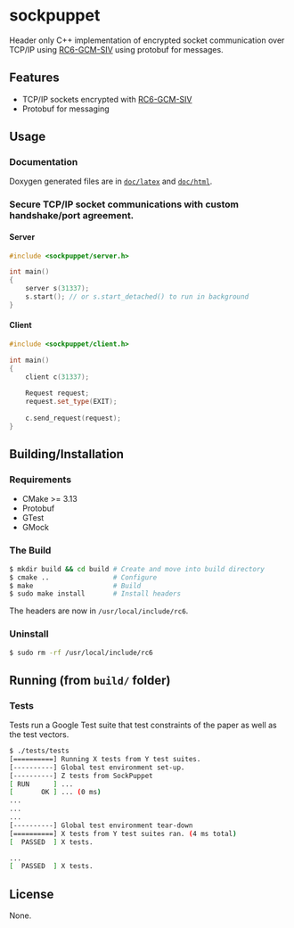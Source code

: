 # sockpuppet

Header only C++ implementation of encrypted socket communication over TCP/IP using [RC6-GCM-SIV](https://gitlab.com/optimisticninja/rc6) using protobuf for messages.

## Features

* TCP/IP sockets encrypted with [RC6-GCM-SIV](https://gitlab.com/optimisticninja/rc6)
* Protobuf for messaging

## Usage

### Documentation

Doxygen generated files are in [`doc/latex`](doc/latex) and [`doc/html`](doc/html).

### Secure TCP/IP socket communications with custom handshake/port agreement.

#### Server

```cpp
#include <sockpuppet/server.h>

int main()
{
    server s(31337);
    s.start(); // or s.start_detached() to run in background
}
```

#### Client

```cpp
#include <sockpuppet/client.h>

int main()
{
    client c(31337);
    
    Request request;
    request.set_type(EXIT);
    
    c.send_request(request);
}
```

## Building/Installation

### Requirements

* CMake >= 3.13
* Protobuf
* GTest
* GMock

### The Build

```bash
$ mkdir build && cd build # Create and move into build directory
$ cmake ..                # Configure
$ make                    # Build
$ sudo make install       # Install headers
```

The headers are now in `/usr/local/include/rc6`.

### Uninstall

```bash
$ sudo rm -rf /usr/local/include/rc6
```

## Running (from `build/` folder)

### Tests

Tests run a Google Test suite that test constraints of the paper as well as the test vectors.

```bash
$ ./tests/tests
[==========] Running X tests from Y test suites.
[----------] Global test environment set-up.
[----------] Z tests from SockPuppet
[ RUN      ] ...
[       OK ] ... (0 ms)
...
...
...
[----------] Global test environment tear-down
[==========] X tests from Y test suites ran. (4 ms total)
[  PASSED  ] X tests.

...
[  PASSED  ] X tests.
```

## License

None.

